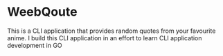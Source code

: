 # WeebQoute
This is a CLI application that provides random quotes from your favourite anime.
I build this CLI application in an effort to learn CLI application development in GO

